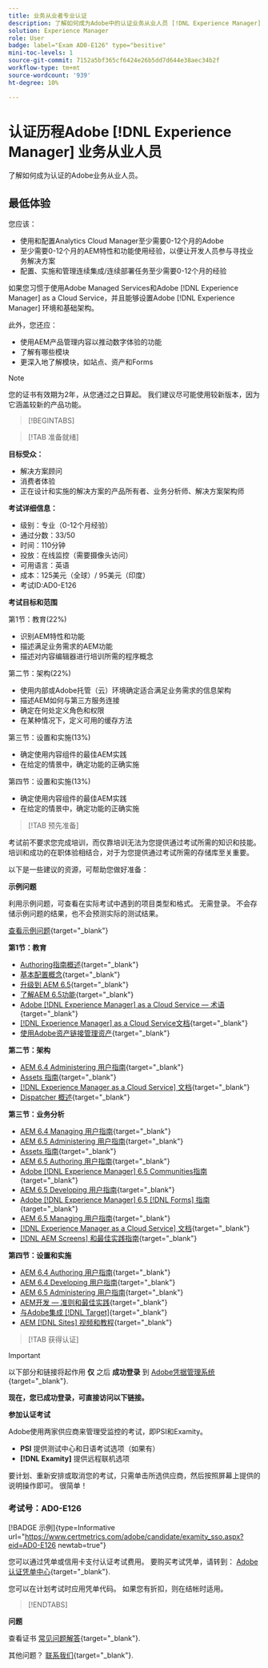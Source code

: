```yaml
---
title: 业务从业者专业认证
description: 了解如何成为Adobe中的认证业务从业人员 [!DNL Experience Manager].
solution: Experience Manager
role: User
badge: label="Exam AD0-E126" type="besitive"
mini-toc-levels: 1
source-git-commit: 7152a5bf365cf6424e26b5dd7d644e38aec34b2f
workflow-type: tm+mt
source-wordcount: '939'
ht-degree: 10%

---
```


# 认证历程Adobe [!DNL Experience Manager] 业务从业人员

了解如何成为认证的Adobe业务从业人员。

## 最低体验

您应该：

* 使用和配置Analytics Cloud Manager至少需要0-12个月的Adobe
* 至少需要0-12个月的AEM特性和功能使用经验，以便让开发人员参与寻找业务解决方案
* 配置、实施和管理连续集成/连续部署任务至少需要0-12个月的经验

如果您习惯于使用Adobe Managed Services和Adobe [!DNL Experience Manager] as a Cloud Service，并且能够设置Adobe [!DNL Experience Manager] 环境和基础架构。

此外，您还应：

* 使用AEM产品管理内容以推动数字体验的功能
* 了解有哪些模块
* 更深入地了解模块，如站点、资产和Forms

>[!NOTE]
>
>您的证书有效期为2年，从您通过之日算起。 我们建议尽可能使用较新版本，因为它涵盖较新的产品功能。

>[!BEGINTABS]

>[!TAB 准备就绪]

**目标受众：**

* 解决方案顾问
* 消费者体验
* 正在设计和实施的解决方案的产品所有者、业务分析师、解决方案架构师

**考试详细信息：**

* 级别：专业（0-12个月经验）
* 通过分数：33/50
* 时间：110分钟
* 投放：在线监控（需要摄像头访问）
* 可用语言：英语
* 成本：125美元（全球）/ 95美元（印度）
* 考试ID:AD0-E126

**考试目标和范围**

第1节：教育(22%)

* 识别AEM特性和功能
* 描述满足业务需求的AEM功能
* 描述对内容编辑器进行培训所需的程序概念

第二节：架构(22%)

* 使用内部或Adobe托管（云）环境确定适合满足业务需求的信息架构
* 描述AEM如何与第三方服务连接
* 确定在何处定义角色和权限
* 在某种情况下，定义可用的缓存方法

第三节：设置和实施(13%)

* 确定使用内容组件的最佳AEM实践
* 在给定的情景中，确定功能的正确实施

第四节：设置和实施(13%)

* 确定使用内容组件的最佳AEM实践
* 在给定的情景中，确定功能的正确实施

>[!TAB 预先准备]

考试前不要求您完成培训，而仅靠培训无法为您提供通过考试所需的知识和技能。 培训和成功的在职体验相结合，对于为您提供通过考试所需的存储库至关重要。

以下是一些建议的资源，可帮助您做好准备：

**示例问题**

利用示例问题，可查看在实际考试中遇到的项目类型和格式。 无需登录。 不会存储示例问题的结果，也不会预测实际的测试结果。

[查看示例问题](https://scorpion.caveon.com/launchpad/ad0-e126-adobe-experience-manager-business-practitioner-professional-copy-ddww4w){target="_blank"}

**第1节：教育**

* [Authoring指南概述](https://experienceleague.adobe.com/docs/experience-manager-65/authoring/home.html?lang=en){target="_blank"}
* [基本配置概念](https://experienceleague.adobe.com/docs/experience-manager-65/deploying/configuring/configuring.html?lang=en){target="_blank"}
* [升级到 AEM 6.5](https://experienceleague.adobe.com/docs/experience-manager-65/deploying/upgrading/upgrade.html?lang=en){target="_blank"}
* [了解AEM 6.5功能](https://experienceleague.adobe.com/docs/experience-manager-65/user-guide/troubleshooting/learn.html?lang=en){target="_blank"}
* [Adobe [!DNL Experience Manager] as a Cloud Service — 术语](https://experienceleague.adobe.com/docs/experience-manager-cloud-service/overview/terminology.html?lang=en){target="_blank"}
* [[!DNL Experience Manager] as a Cloud Service文档](https://experienceleague.adobe.com/docs/experience-manager-cloud-service/content/home.html?lang=zh-Hans){target="_blank"}
* [使用Adobe资产链接管理资产](https://helpx.adobe.com/cn/enterprise/using/manage-assets-using-adobe-asset-link.html){target="_blank"}

**第二节：架构**

* [AEM 6.4 Administering 用户指南](https://experienceleague.adobe.com/docs/experience-manager-64/administering/home.html?lang=en){target="_blank"}
* [Assets 指南](https://experienceleague.adobe.com/docs/experience-manager-64/assets/home.html?lang=en){target="_blank"}
* [[!DNL Experience Manager as a Cloud Service] 文档](https://experienceleague.adobe.com/docs/experience-manager-cloud-service/content/home.html?lang=zh-Hans){target="_blank"}
* [Dispatcher 概述](https://experienceleague.adobe.com/docs/experience-manager-dispatcher/using/dispatcher.html?lang=en){target="_blank"}

**第三节：业务分析**

* [AEM 6.4 Managing 用户指南](https://experienceleague.adobe.com/docs/experience-manager-64/managing/home.html?lang=en){target="_blank"}
* [AEM 6.5 Administering 用户指南](https://experienceleague.adobe.com/docs/experience-manager-65/administering/home.html?lang=en){target="_blank"}
* [Assets 指南](https://experienceleague.adobe.com/docs/experience-manager-64/assets/home.html?lang=en){target="_blank"}
* [AEM 6.5 Authoring 用户指南](https://experienceleague.adobe.com/docs/experience-manager-65/authoring/home.html?lang=en){target="_blank"}
* [Adobe [!DNL Experience Manager] 6.5 Communities指南](https://experienceleague.adobe.com/docs/experience-manager-65/communities/home.html?lang=en){target="_blank"}
* [AEM 6.5 Developing 用户指南](https://experienceleague.adobe.com/docs/experience-manager-65/developing/home.html?lang=en){target="_blank"}
* [Adobe [!DNL Experience Manager] 6.5 [!DNL Forms] 指南](https://experienceleague.adobe.com/docs/experience-manager-65/forms/home.html?lang=en){target="_blank"}
* [AEM 6.5 Managing 用户指南](https://experienceleague.adobe.com/docs/experience-manager-65/managing/home.html?lang=en){target="_blank"}
* [[!DNL Experience Manager as a Cloud Service] 文档](https://experienceleague.adobe.com/docs/experience-manager-cloud-service/content/home.html?lang=zh-Hans){target="_blank"}
* [[!DNL AEM Screens] 和最佳实践指南](https://experienceleague.adobe.com/docs/experience-manager-screens/using/about-guide.html?lang=en){target="_blank"}

**第四节：设置和实施**

* [AEM 6.4 Authoring 用户指南](https://experienceleague.adobe.com/docs/experience-manager-64/authoring/home.html?lang=en){target="_blank"}
* [AEM 6.4 Developing 用户指南](https://experienceleague.adobe.com/docs/experience-manager-64/developing/home.html?lang=en){target="_blank"}
* [AEM 6.5 Administering 用户指南](https://experienceleague.adobe.com/docs/experience-manager-65/administering/home.html?lang=en){target="_blank"}
* [AEM开发 — 准则和最佳实践](https://experienceleague.adobe.com/docs/experience-manager-65/developing/introduction/dev-guidelines-bestpractices.html?lang=en){target="_blank"}
* [与Adobe集成 [!DNL Target]](https://experienceleague.adobe.com/docs/experience-manager-cloud-service/sites/integrations/integrating-adobe-target.html?lang=en){target="_blank"}
* [AEM [!DNL Sites] 视频和教程](https://experienceleague.adobe.com/docs/experience-manager-learn/sites/overview.html?lang=en){target="_blank"}

>[!TAB 获得认证]

>[!IMPORTANT]
>
>以下部分和链接将起作用 **仅**  之后 **成功登录** 到 [Adobe凭据管理系统](http://www.certmetrics.com/adobe){target="_blank"}.

**现在，您已成功登录，可直接访问以下链接。**

**参加认证考试**

Adobe使用两家供应商来管理受监控的考试，即PSI和Examity。

* **PSI** 提供测试中心和日语考试选项（如果有）
* **[!DNL Examity]** 提供远程联机选项

要计划、重新安排或取消您的考试，只需单击所选供应商，然后按照屏幕上提供的说明操作即可。 很简单！

### 考试号：AD0-E126

[!BADGE 示例]{type=Informative url="https://www.certmetrics.com/adobe/candidate/examity_sso.aspx?eid=AD0-E126 newtab=true"}

您可以通过凭单或信用卡支付认证考试费用。 要购买考试凭单，请转到： [Adobe认证凭单中心](https://market.xvoucher.com/adobe/global){target="_blank"}.

您可以在计划考试时应用凭单代码。 如果您有折扣，则在结帐时适用。

>[!ENDTABS]

**问题**

查看证书 [常见问题解答](https://experienceleague.adobe.com/docs/certification/certification/faq.html?lang=en){target="_blank"}.

其他问题？ [联系我们](mailto:certif@adobe.com){target="_blank"}.
